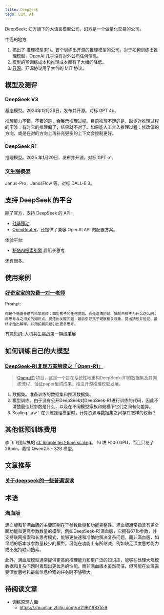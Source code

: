 ```yaml
---
title: DeepSeek
tags: LLM, AI
---
```


DeepSeek: 幻方旗下的大语言模型公司。幻方是一个做量化交易的公司。

牛逼的地方:
1. 搞出了 推理模型(R1)。首个训练出开源的推理模型的公司。对于如何训练出推理模型，OpenAI 几乎没有对外公布任何信息。
2. 模型的预训练成本和推理成本都有了大幅的降低。
3. [开源](https://github.com/deepseek-ai/DeepSeek-R1)。开源协议用了大气的 MIT 协议。


## 模型及测评
### DeepSeek V3
基座模型。2024年12月26日，发布并开源。对标 GPT 4o。

推理能力不错。不错的是，会展示推理过程。目前推理不足的是，缺少对推理过程的干涉：有时它的推理偏了，结果就不对了。如果能人工介入推理过程：修改偏的方向，或是在对的方向上再补充更多的上下文会控制更好。

### DeepSeek R1
推理模型。2025 年1月20日，发布并开源。对标 GPT o1。


### 文生图模型
Janus-Pro，JanusFlow 等。对标 DALL-E 3。


## 支持 DeepSeek 的平台
除了官方，支持 DeepSeek 的 API:  
* [硅基移动](https://siliconflow.cn/zh-cn/models)
* [OpenRouter](https://openrouter.ai/models?q=deepseek%20r1)。还提供了兼容 OpenAI API 的配置方案。

体验平台:   
* [秘塔AI搜索引擎](https://metaso.cn/) 启用长思考

还有很多。

## 使用案例
### [好奇宝宝的免费一对一老师](https://news.qq.com/rain/a/20250202A04TDL00)
Prompt: 
```
你是个循循善诱的科学老师：面对孩子的任何问题，会先澄清问题、搞明白孩子为什么这么问；再思考与之相关的知识点、提炼出关键问题；最后引导孩子观察相关现象、提出猜想并验证、最终才给出解释，并用拓展问题引出更多思考。
```

有意思的: [人机共生挑战第一期成果展](https://news.qq.com/rain/a/20250106A03BAI00)

## 如何训练自己的大模型
### [DeepSeek-R1复现方案解读之「Open-R1」](https://mp.weixin.qq.com/s/8Spvj_aPFOHmgZb2T4Y-IQ) 
> [Open-R1](https://github.com/huggingface/open-r1) 项目，这是一个旨在系统性地重构DeepSeek-R1的数据集及其训练流程、验证paper里的成果、推进开源推理模型发展。

1. 数据集。准备训练的数据集和推理数据集。
2. 模型训练。由于没有公开DeepSeek对DeepSeek-R1进行训练的代码，因此不清楚最佳超参数是什么，以及在不同模型家族和规模下它们之间有何差异。
3. Scaling Law：在训练推理模型时，计算资源与数据集之间存在怎样的权衡？

## 其他低预训练费用
李飞飞团队搞的 [s1: Simple test-time scaling](https://github.com/simplescaling/s1)。 16 块 H100 GPU，而且只花了 26min，蒸馏 Qwen2.5 - 32B 模型。

## 文章推荐
### [关于deepseek的一些普遍误读](https://mp.weixin.qq.com/s/Uc4mo5U9CxVuZ0AaaNNi5g)

## 术语
### 满血版
满血版和非满血版的主要区别在于参数数量和功能完整性。满血版通常指具有更全面功能和更高参数数量的模型，例如DeepSeek-R1满血版，它拥有671b参数，并支持联网搜索和长思考模式，能够更快速和准确地解决复杂问题。而非满血版，如早期的版本或参数量较少的模型，可能在功能上有所缩减，例如缺乏深度思考能力或不支持联网搜索。

此外，满血版模型通常提供更高的推理能力和更广泛的知识库，能够在处理大规模数据和复杂问题时表现出更优秀的性能。而非满血版本虽然简洁，但可能在处理需要深度思考和最新信息检索的任务时不够强大。

## 待阅读文章
* 训练原理方面
  * https://zhuanlan.zhihu.com/p/21961983559
